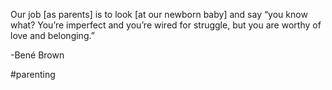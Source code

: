 
Our job [as parents] is to look [at our newborn baby] and say “you know what? You’re imperfect and you’re wired for struggle, but you are worthy of love and belonging.”

-Bené Brown

#parenting
